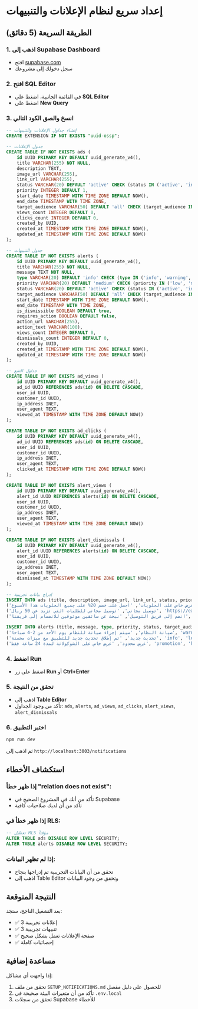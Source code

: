 # إعداد سريع لنظام الإعلانات والتنبيهات

## الطريقة السريعة (5 دقائق)

### 1. اذهب إلى Supabase Dashboard
- افتح [supabase.com](https://supabase.com)
- سجل دخولك إلى مشروعك

### 2. افتح SQL Editor
- في القائمة الجانبية، اضغط على **SQL Editor**
- اضغط على **New Query**

### 3. انسخ والصق الكود التالي

```sql
-- إنشاء جداول الإعلانات والتنبيهات
CREATE EXTENSION IF NOT EXISTS "uuid-ossp";

-- جدول الإعلانات
CREATE TABLE IF NOT EXISTS ads (
    id UUID PRIMARY KEY DEFAULT uuid_generate_v4(),
    title VARCHAR(255) NOT NULL,
    description TEXT,
    image_url VARCHAR(255),
    link_url VARCHAR(255),
    status VARCHAR(20) DEFAULT 'active' CHECK (status IN ('active', 'inactive', 'draft')),
    priority INTEGER DEFAULT 1,
    start_date TIMESTAMP WITH TIME ZONE DEFAULT NOW(),
    end_date TIMESTAMP WITH TIME ZONE,
    target_audience VARCHAR(50) DEFAULT 'all' CHECK (target_audience IN ('all', 'customers', 'merchants', 'employees')),
    views_count INTEGER DEFAULT 0,
    clicks_count INTEGER DEFAULT 0,
    created_by UUID,
    created_at TIMESTAMP WITH TIME ZONE DEFAULT NOW(),
    updated_at TIMESTAMP WITH TIME ZONE DEFAULT NOW()
);

-- جدول التنبيهات
CREATE TABLE IF NOT EXISTS alerts (
    id UUID PRIMARY KEY DEFAULT uuid_generate_v4(),
    title VARCHAR(255) NOT NULL,
    message TEXT NOT NULL,
    type VARCHAR(20) DEFAULT 'info' CHECK (type IN ('info', 'warning', 'error', 'success', 'promotion')),
    priority VARCHAR(20) DEFAULT 'medium' CHECK (priority IN ('low', 'medium', 'high', 'urgent')),
    status VARCHAR(20) DEFAULT 'active' CHECK (status IN ('active', 'inactive', 'draft')),
    target_audience VARCHAR(50) DEFAULT 'all' CHECK (target_audience IN ('all', 'customers', 'merchants', 'employees', 'admins')),
    start_date TIMESTAMP WITH TIME ZONE DEFAULT NOW(),
    end_date TIMESTAMP WITH TIME ZONE,
    is_dismissible BOOLEAN DEFAULT true,
    requires_action BOOLEAN DEFAULT false,
    action_url VARCHAR(255),
    action_text VARCHAR(100),
    views_count INTEGER DEFAULT 0,
    dismissals_count INTEGER DEFAULT 0,
    created_by UUID,
    created_at TIMESTAMP WITH TIME ZONE DEFAULT NOW(),
    updated_at TIMESTAMP WITH TIME ZONE DEFAULT NOW()
);

-- جداول التتبع
CREATE TABLE IF NOT EXISTS ad_views (
    id UUID PRIMARY KEY DEFAULT uuid_generate_v4(),
    ad_id UUID REFERENCES ads(id) ON DELETE CASCADE,
    user_id UUID,
    customer_id UUID,
    ip_address INET,
    user_agent TEXT,
    viewed_at TIMESTAMP WITH TIME ZONE DEFAULT NOW()
);

CREATE TABLE IF NOT EXISTS ad_clicks (
    id UUID PRIMARY KEY DEFAULT uuid_generate_v4(),
    ad_id UUID REFERENCES ads(id) ON DELETE CASCADE,
    user_id UUID,
    customer_id UUID,
    ip_address INET,
    user_agent TEXT,
    clicked_at TIMESTAMP WITH TIME ZONE DEFAULT NOW()
);

CREATE TABLE IF NOT EXISTS alert_views (
    id UUID PRIMARY KEY DEFAULT uuid_generate_v4(),
    alert_id UUID REFERENCES alerts(id) ON DELETE CASCADE,
    user_id UUID,
    customer_id UUID,
    ip_address INET,
    user_agent TEXT,
    viewed_at TIMESTAMP WITH TIME ZONE DEFAULT NOW()
);

CREATE TABLE IF NOT EXISTS alert_dismissals (
    id UUID PRIMARY KEY DEFAULT uuid_generate_v4(),
    alert_id UUID REFERENCES alerts(id) ON DELETE CASCADE,
    user_id UUID,
    customer_id UUID,
    ip_address INET,
    user_agent TEXT,
    dismissed_at TIMESTAMP WITH TIME ZONE DEFAULT NOW()
);

-- إدراج بيانات تجريبية
INSERT INTO ads (title, description, image_url, link_url, status, priority, target_audience) VALUES
('عرض خاص على الحلويات', 'احصل على خصم 20% على جميع الحلويات هذا الأسبوع', 'https://example.com/ad1.jpg', 'https://example.com/offer1', 'active', 1, 'all'),
('توصيل مجاني', 'توصيل مجاني للطلبات التي تزيد عن 50 ريال', 'https://example.com/ad2.jpg', 'https://example.com/free-delivery', 'active', 2, 'customers'),
('انضم إلى فريق التوصيل', 'نبحث عن سائقين موثوقين للانضمام إلى فريقنا', 'https://example.com/ad3.jpg', 'https://example.com/join-us', 'active', 3, 'employees');

INSERT INTO alerts (title, message, type, priority, status, target_audience) VALUES
('صيانة النظام', 'سيتم إجراء صيانة للنظام يوم الأحد من 2-4 صباحاً', 'warning', 'medium', 'active', 'all'),
('تحديث جديد', 'تم إطلاق تحديث جديد للتطبيق مع ميزات محسنة', 'info', 'low', 'active', 'all'),
('عرض محدود', 'عرض خاص على الشوكولاتة لمدة 24 ساعة فقط', 'promotion', 'high', 'active', 'customers');
```

### 4. اضغط Run
- اضغط على زر **Run** أو **Ctrl+Enter**

### 5. تحقق من النتيجة
- اذهب إلى **Table Editor**
- تأكد من وجود الجداول: `ads`, `alerts`, `ad_views`, `ad_clicks`, `alert_views`, `alert_dismissals`

### 6. اختبر التطبيق
```bash
npm run dev
```
ثم اذهب إلى `http://localhost:3003/notifications`

## استكشاف الأخطاء

### إذا ظهر خطأ "relation does not exist":
- تأكد من أنك في المشروع الصحيح في Supabase
- تأكد من أن لديك صلاحيات كافية

### إذا ظهر خطأ في RLS:
```sql
-- تعطيل RLS مؤقتاً
ALTER TABLE ads DISABLE ROW LEVEL SECURITY;
ALTER TABLE alerts DISABLE ROW LEVEL SECURITY;
```

### إذا لم تظهر البيانات:
- تحقق من أن البيانات التجريبية تم إدراجها بنجاح
- اذهب إلى Table Editor وتحقق من وجود البيانات

## النتيجة المتوقعة

بعد التشغيل الناجح، ستجد:
- ✅ 3 إعلانات تجريبية
- ✅ 3 تنبيهات تجريبية
- ✅ صفحة الإعلانات تعمل بشكل صحيح
- ✅ إحصائيات كاملة

## مساعدة إضافية

إذا واجهت أي مشاكل:
1. تحقق من ملف `SETUP_NOTIFICATIONS.md` للحصول على دليل مفصل
2. تأكد من أن متغيرات البيئة صحيحة في `.env.local`
3. تحقق من سجلات Supabase للأخطاء 
